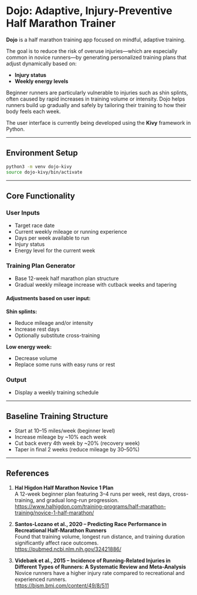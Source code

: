 # Dojo: Adaptive, Injury-Preventive Half Marathon Trainer

**Dojo** is a half marathon training app focused on mindful, adaptive training.

The goal is to reduce the risk of overuse injuries—which are especially common in novice runners—by generating personalized training plans that adjust dynamically based on:

- **Injury status**
- **Weekly energy levels**

Beginner runners are particularly vulnerable to injuries such as shin splints, often caused by rapid increases in training volume or intensity. Dojo helps runners build up gradually and safely by tailoring their training to how their body feels each week.

The user interface is currently being developed using the **Kivy** framework in Python.

---

## Environment Setup

```bash
python3 -m venv dojo-kivy
source dojo-kivy/bin/activate
```

---

## Core Functionality 

### User Inputs

- Target race date  
- Current weekly mileage or running experience  
- Days per week available to run  
- Injury status  
- Energy level for the current week  

### Training Plan Generator

- Base 12-week half marathon plan structure  
- Gradual weekly mileage increase with cutback weeks and tapering  

#### Adjustments based on user input:

**Shin splints:**

- Reduce mileage and/or intensity  
- Increase rest days  
- Optionally substitute cross-training  

**Low energy week:**

- Decrease volume  
- Replace some runs with easy runs or rest  

### Output

- Display a weekly training schedule  

---

## Baseline Training Structure 

- Start at 10–15 miles/week (beginner level)  
- Increase mileage by ~10% each week  
- Cut back every 4th week by ~20% (recovery week)  
- Taper in final 2 weeks (reduce mileage by 30–50%)  

---

## References 

1. **Hal Higdon Half Marathon Novice 1 Plan**  
   A 12-week beginner plan featuring 3–4 runs per week, rest days, cross-training, and gradual long-run progression.  
   https://www.halhigdon.com/training-programs/half-marathon-training/novice-1-half-marathon/

2. **Santos-Lozano et al., 2020 – Predicting Race Performance in Recreational Half-Marathon Runners**  
   Found that training volume, longest run distance, and training duration significantly affect race outcomes.  
   https://pubmed.ncbi.nlm.nih.gov/32421886/

3. **Videbæk et al., 2015 – Incidence of Running-Related Injuries in Different Types of Runners: A Systematic Review and Meta-Analysis**  
   Novice runners have a higher injury rate compared to recreational and experienced runners.  
   https://bjsm.bmj.com/content/49/8/511

